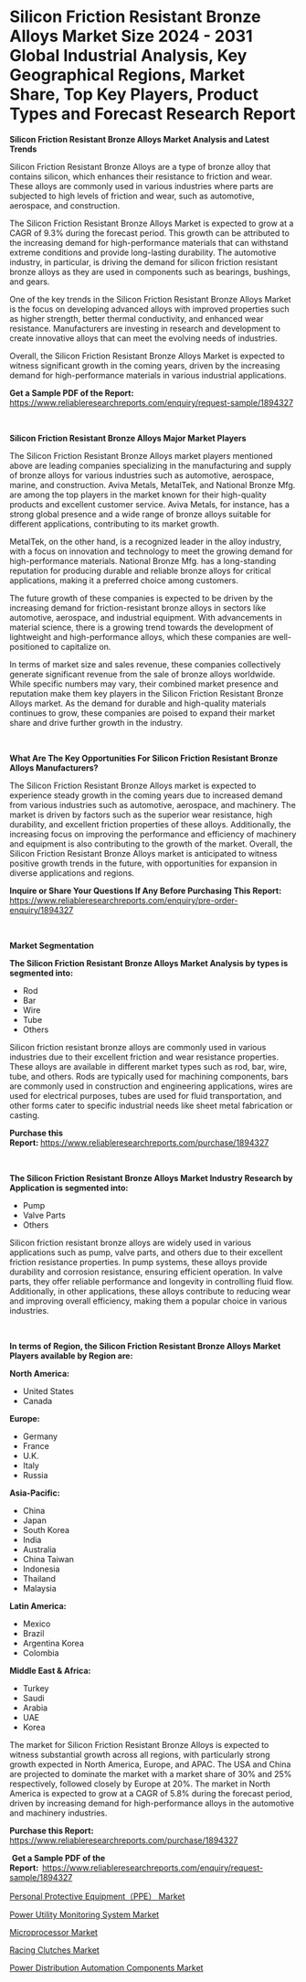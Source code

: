 <p><h1>Silicon Friction Resistant Bronze Alloys Market Size 2024 - 2031 Global Industrial Analysis, Key Geographical Regions, Market Share, Top Key Players, Product Types and Forecast Research Report</h1></p><p><strong>Silicon Friction Resistant Bronze Alloys Market Analysis and Latest Trends</strong></p>
<p><p>Silicon Friction Resistant Bronze Alloys are a type of bronze alloy that contains silicon, which enhances their resistance to friction and wear. These alloys are commonly used in various industries where parts are subjected to high levels of friction and wear, such as automotive, aerospace, and construction.</p><p>The Silicon Friction Resistant Bronze Alloys Market is expected to grow at a CAGR of 9.3% during the forecast period. This growth can be attributed to the increasing demand for high-performance materials that can withstand extreme conditions and provide long-lasting durability. The automotive industry, in particular, is driving the demand for silicon friction resistant bronze alloys as they are used in components such as bearings, bushings, and gears.</p><p>One of the key trends in the Silicon Friction Resistant Bronze Alloys Market is the focus on developing advanced alloys with improved properties such as higher strength, better thermal conductivity, and enhanced wear resistance. Manufacturers are investing in research and development to create innovative alloys that can meet the evolving needs of industries.</p><p>Overall, the Silicon Friction Resistant Bronze Alloys Market is expected to witness significant growth in the coming years, driven by the increasing demand for high-performance materials in various industrial applications.</p></p>
<p><strong>Get a Sample PDF of the Report:&nbsp;</strong> <a href="https://www.reliableresearchreports.com/enquiry/request-sample/1894327">https://www.reliableresearchreports.com/enquiry/request-sample/1894327</a></p>
<p>&nbsp;</p>
<p><strong>Silicon Friction Resistant Bronze Alloys Major Market Players</strong></p>
<p><p>The Silicon Friction Resistant Bronze Alloys market players mentioned above are leading companies specializing in the manufacturing and supply of bronze alloys for various industries such as automotive, aerospace, marine, and construction. Aviva Metals, MetalTek, and National Bronze Mfg. are among the top players in the market known for their high-quality products and excellent customer service. Aviva Metals, for instance, has a strong global presence and a wide range of bronze alloys suitable for different applications, contributing to its market growth.</p><p>MetalTek, on the other hand, is a recognized leader in the alloy industry, with a focus on innovation and technology to meet the growing demand for high-performance materials. National Bronze Mfg. has a long-standing reputation for producing durable and reliable bronze alloys for critical applications, making it a preferred choice among customers.</p><p>The future growth of these companies is expected to be driven by the increasing demand for friction-resistant bronze alloys in sectors like automotive, aerospace, and industrial equipment. With advancements in material science, there is a growing trend towards the development of lightweight and high-performance alloys, which these companies are well-positioned to capitalize on.</p><p>In terms of market size and sales revenue, these companies collectively generate significant revenue from the sale of bronze alloys worldwide. While specific numbers may vary, their combined market presence and reputation make them key players in the Silicon Friction Resistant Bronze Alloys market. As the demand for durable and high-quality materials continues to grow, these companies are poised to expand their market share and drive further growth in the industry.</p></p>
<p>&nbsp;</p>
<p><strong>What Are The Key Opportunities For Silicon Friction Resistant Bronze Alloys Manufacturers?</strong></p>
<p><p>The Silicon Friction Resistant Bronze Alloys market is expected to experience steady growth in the coming years due to increased demand from various industries such as automotive, aerospace, and machinery. The market is driven by factors such as the superior wear resistance, high durability, and excellent friction properties of these alloys. Additionally, the increasing focus on improving the performance and efficiency of machinery and equipment is also contributing to the growth of the market. Overall, the Silicon Friction Resistant Bronze Alloys market is anticipated to witness positive growth trends in the future, with opportunities for expansion in diverse applications and regions.</p></p>
<p><strong>Inquire or Share Your Questions If Any Before Purchasing This Report:</strong> <a href="https://www.reliableresearchreports.com/enquiry/pre-order-enquiry/1894327">https://www.reliableresearchreports.com/enquiry/pre-order-enquiry/1894327</a></p>
<p>&nbsp;</p>
<p><strong>Market Segmentation</strong></p>
<p><strong>The Silicon Friction Resistant Bronze Alloys Market Analysis by types is segmented into:</strong></p>
<p><ul><li>Rod</li><li>Bar</li><li>Wire</li><li>Tube</li><li>Others</li></ul></p>
<p><p>Silicon friction resistant bronze alloys are commonly used in various industries due to their excellent friction and wear resistance properties. These alloys are available in different market types such as rod, bar, wire, tube, and others. Rods are typically used for machining components, bars are commonly used in construction and engineering applications, wires are used for electrical purposes, tubes are used for fluid transportation, and other forms cater to specific industrial needs like sheet metal fabrication or casting.</p></p>
<p><strong>Purchase this Report:&nbsp;</strong><a href="https://www.reliableresearchreports.com/purchase/1894327">https://www.reliableresearchreports.com/purchase/1894327</a></p>
<p>&nbsp;</p>
<p><strong>The Silicon Friction Resistant Bronze Alloys Market Industry Research by Application is segmented into:</strong></p>
<p><ul><li>Pump</li><li>Valve Parts</li><li>Others</li></ul></p>
<p><p>Silicon friction resistant bronze alloys are widely used in various applications such as pump, valve parts, and others due to their excellent friction resistance properties. In pump systems, these alloys provide durability and corrosion resistance, ensuring efficient operation. In valve parts, they offer reliable performance and longevity in controlling fluid flow. Additionally, in other applications, these alloys contribute to reducing wear and improving overall efficiency, making them a popular choice in various industries.</p></p>
<p>&nbsp;</p>
<p><strong>In terms of Region, the Silicon Friction Resistant Bronze Alloys Market Players available by Region are:</strong></p>
<p>
    <p> <strong> North America: </strong>
        <ul>
            <li>United States</li>
            <li>Canada</li>
        </ul>
        </p> 
    <p> <strong> Europe: </strong>
        <ul>
            <li>Germany</li>
            <li>France</li>
            <li>U.K.</li>
            <li>Italy</li>
            <li>Russia</li>
        </ul>
        </p> 
    <p> <strong> Asia-Pacific: </strong>
        <ul>
            <li>China</li>
            <li>Japan</li>
            <li>South Korea</li>
            <li>India</li>
            <li>Australia</li>
            <li>China Taiwan</li>
            <li>Indonesia</li>
            <li>Thailand</li>
            <li>Malaysia</li>
        </ul>
        </p> 
    <p> <strong> Latin America: </strong>
        <ul>
            <li>Mexico</li>
            <li>Brazil</li>
            <li>Argentina Korea</li>
            <li>Colombia</li>
        </ul>
        </p> 
    <p> <strong> Middle East & Africa: </strong>
        <ul>
            <li>Turkey</li>
            <li>Saudi</li>
            <li>Arabia</li>
            <li>UAE</li>
            <li>Korea</li>
        </ul>
    </p>
    </p>
<p><p>The market for Silicon Friction Resistant Bronze Alloys is expected to witness substantial growth across all regions, with particularly strong growth expected in North America, Europe, and APAC. The USA and China are projected to dominate the market with a market share of 30% and 25% respectively, followed closely by Europe at 20%. The market in North America is expected to grow at a CAGR of 5.8% during the forecast period, driven by increasing demand for high-performance alloys in the automotive and machinery industries.</p></p>
<p><strong>Purchase this Report: </strong><a href="https://www.reliableresearchreports.com/purchase/1894327">https://www.reliableresearchreports.com/purchase/1894327</a></p>
<p>&nbsp;<strong>Get a Sample PDF of the Report:&nbsp;&nbsp;</strong><a href="https://www.reliableresearchreports.com/enquiry/request-sample/1894327">https://www.reliableresearchreports.com/enquiry/request-sample/1894327</a></p>
<p><strong></strong></p>
<p><p><a href="https://gentle-editor-9db.notion.site/Personal-Protective-Equipment-PPE-Market-Furnish-Information-about-Market-Size-Market-Share-Marke-7de4d4017e414ca4a0f82f6f3311d5aa">Personal Protective Equipment（PPE） Market</a></p><p><a href="https://unruly-ladybug-44b.notion.site/Power-Utility-Monitoring-System-Market-Research-Report-Unlocks-Analysis-on-the-Market-Financial-Stat-f185a215f5954555b69794bab7f1d94a">Power Utility Monitoring System Market</a></p><p><a href="https://view.publitas.com/reportprime-1/microprocessor-market-size-growth-outlook-from-2024-to-2031-projecting-at-markets-trends-analysis-by-application-regional-outlook-and-revenue/">Microprocessor Market</a></p><p><a href="https://view.publitas.com/reportprime-1/racing-clutches-market-research-report-unlocks-analysis-on-the-market-financial-status-market-size-and-market-revenue-upto-2031/">Racing Clutches Market</a></p><p><a href="https://poised-avenue-46d.notion.site/Power-Distribution-Automation-Components-Market-Analysis-and-Market-Size-Global-Industry-Overview--9221887776e24c45995247f625a24f1d">Power Distribution Automation Components Market</a></p></p>